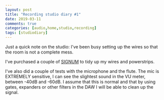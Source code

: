 ```yaml
---
layout: post
title: "Recording studio diary #1"
date: 2019-03-11
comments: true
categories: [audio,home,studio,recording]
tags: [studiodiary]
---
```


Just a quick note on the studio: I've been busy setting up the wires so that the room is not a complete mess.

I've purchased a couple of [SIGNUM](https://www.ikea.com/es/en/products/small-storage-organisers/cable-management-accessories/signum-cable-trunking-horizontal-silver-colour-art-30200253/) to tidy up my wires and powerstrips.

I've also did a couple of tests with the microphone and the flute. The mic is EXTREMELY sensitive, I can see the slightest sound in the VU meter, between -40dB and -60dB. I assume that this is normal and that by using gates, expanders or other filters in the DAW I will be able to clean up the signal.
